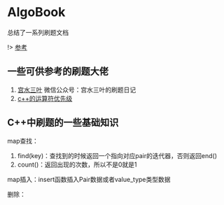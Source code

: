 <!--
 * @Author: yirufeng
 * @Date: 2020-12-25 18:25:02
 * @LastEditTime: 2022-01-21 19:34:30
 * @LastEditors: yirufeng
 * @Description: 
 * @FilePath: /AlgoBook/docs/README.md
-->
# AlgoBook
总结了一系列刷题文档

!> [参考](https://leetcode-cn.com/problems/yuan-quan-zhong-zui-hou-sheng-xia-de-shu-zi-lcof/solution/javajie-jue-yue-se-fu-huan-wen-ti-gao-su-ni-wei-sh/)



## 一些可供参考的刷题大佬
1. [宫水三叶](https://leetcode-cn.com/u/ac_oier/) 微信公众号：宫水三叶的刷题日记
2. [c++的运算符优先级](https://blog.csdn.net/weixin_41461277/article/details/85094089)

## C++中刷题的一些基础知识


map查找：
1. find(key)：查找到的时候返回一个指向对应pair的迭代器，否则返回end()
2. count()：返回出现的次数，所以不是0就是1

map插入：insert函数插入Pair数据或者value_type类型数据


删除：
